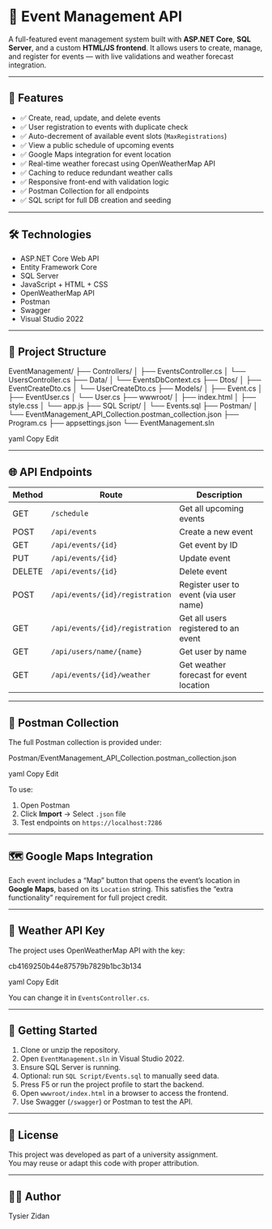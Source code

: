 # 🎉 Event Management API

A full-featured event management system built with **ASP.NET Core**, **SQL Server**, and a custom **HTML/JS frontend**. It allows users to create, manage, and register for events — with live validations and weather forecast integration.

---

## 📌 Features

- ✅ Create, read, update, and delete events
- ✅ User registration to events with duplicate check
- ✅ Auto-decrement of available event slots (`MaxRegistrations`)
- ✅ View a public schedule of upcoming events
- ✅ Google Maps integration for event location
- ✅ Real-time weather forecast using OpenWeatherMap API
- ✅ Caching to reduce redundant weather calls
- ✅ Responsive front-end with validation logic
- ✅ Postman Collection for all endpoints
- ✅ SQL script for full DB creation and seeding

---

## 🛠 Technologies

- ASP.NET Core Web API
- Entity Framework Core
- SQL Server
- JavaScript + HTML + CSS
- OpenWeatherMap API
- Postman
- Swagger
- Visual Studio 2022

---

## 📁 Project Structure

EventManagement/
├── Controllers/
│ ├── EventsController.cs
│ └── UsersController.cs
├── Data/
│ └── EventsDbContext.cs
├── Dtos/
│ ├── EventCreateDto.cs
│ └── UserCreateDto.cs
├── Models/
│ ├── Event.cs
│ ├── EventUser.cs
│ └── User.cs
├── wwwroot/
│ ├── index.html
│ ├── style.css
│ └── app.js
├── SQL Script/
│ └── Events.sql
├── Postman/
│ └── EventManagement_API_Collection.postman_collection.json
├── Program.cs
├── appsettings.json
└── EventManagement.sln

yaml
Copy
Edit

---

## 🌐 API Endpoints

| Method | Route                                  | Description                             |
|--------|----------------------------------------|-----------------------------------------|
| GET    | `/schedule`                            | Get all upcoming events                 |
| POST   | `/api/events`                          | Create a new event                      |
| GET    | `/api/events/{id}`                     | Get event by ID                         |
| PUT    | `/api/events/{id}`                     | Update event                            |
| DELETE | `/api/events/{id}`                     | Delete event                            |
| POST   | `/api/events/{id}/registration`        | Register user to event (via user name)  |
| GET    | `/api/events/{id}/registration`        | Get all users registered to an event    |
| GET    | `/api/users/name/{name}`               | Get user by name                        |
| GET    | `/api/events/{id}/weather`             | Get weather forecast for event location |

---

## 🧪 Postman Collection

The full Postman collection is provided under:

Postman/EventManagement_API_Collection.postman_collection.json

yaml
Copy
Edit

To use:
1. Open Postman
2. Click **Import** → Select `.json` file
3. Test endpoints on `https://localhost:7286`

---

## 🗺️ Google Maps Integration

Each event includes a “Map” button that opens the event’s location in **Google Maps**, based on its `Location` string. This satisfies the “extra functionality” requirement for full project credit.

---

## 🔐 Weather API Key

The project uses OpenWeatherMap API with the key:

cb4169250b44e87579b7829b1bc3b134

yaml
Copy
Edit

You can change it in `EventsController.cs`.

---

## 🧳 Getting Started

1. Clone or unzip the repository.
2. Open `EventManagement.sln` in Visual Studio 2022.
3. Ensure SQL Server is running.
4. Optional: run `SQL Script/Events.sql` to manually seed data.
5. Press F5 or run the project profile to start the backend.
6. Open `wwwroot/index.html` in a browser to access the frontend.
7. Use Swagger (`/swagger`) or Postman to test the API.

---

## 🧾 License

This project was developed as part of a university assignment.  
You may reuse or adapt this code with proper attribution.

---

## 👨‍💻 Author

Tysier Zidan
